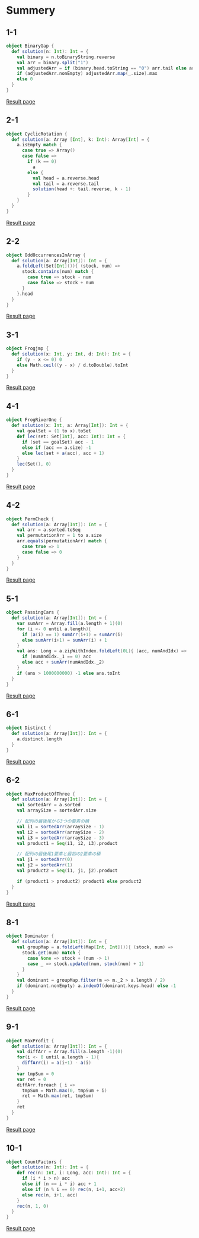# Summery

## 1-1
```scala
object BinaryGap {
  def solution(n: Int): Int = {
    val binary = n.toBinaryString.reverse
    val arr = binary.split("1")
    val adjustedArr = if (binary.head.toString == "0") arr.tail else arr
    if (adjustedArr.nonEmpty) adjustedArr.map(_.size).max
    else 0
  }
}
```
[Result page](https://app.codility.com/demo/results/training2928W4-JJK/)

## 2-1
```scala
object CyclicRotation {
  def solution(a: Array [Int], k: Int): Array[Int] = {
    a.isEmpty match {
      case true => Array()
      case false =>
        if (k == 0)
          a
        else {
          val head = a.reverse.head
          val tail = a.reverse.tail
          solution(head +: tail.reverse, k - 1)
        }
    }
  }
}
```
[Result page](https://app.codility.com/demo/results/trainingH2ESKE-JEN/)

## 2-2
```scala
object OddOccurrencesInArray {
  def solution(a: Array[Int]): Int = {
    a.foldLeft(Set[Int]()){ (stock, num) =>
      stock.contains(num) match {
        case true => stock - num
        case false => stock + num
      }
    }.head
  }
}
```
[Result page](https://app.codility.com/demo/results/trainingCEAU63-TV5/)


## 3-1
```scala
object Frogjmp {
  def solution(x: Int, y: Int, d: Int): Int = {
    if (y - x <= 0) 0
    else Math.ceil((y - x) / d.toDouble).toInt
  }
}
```
[Result page](https://app.codility.com/demo/results/trainingB4NR9D-V7U/)

## 4-1
```scala
object FrogRiverOne {
  def solution(x: Int, a: Array[Int]): Int = {
    val goalSet = (1 to x).toSet
    def lec(set: Set[Int], acc: Int): Int = {
      if (set == goalSet) acc - 1
      else if (acc == a.size) -1
      else lec(set + a(acc), acc + 1)
    }
    lec(Set(), 0)
  }
}
```
[Result page](https://app.codility.com/demo/results/trainingX2C8SS-TQG/)

## 4-2
```scala
object PermCheck {
  def solution(a: Array[Int]): Int = {
    val arr = a.sorted.toSeq
    val permutationArr = 1 to a.size
    arr.equals(permutationArr) match {
      case true => 1
      case false => 0
    }
  }
}
```
[Result page](https://app.codility.com/demo/results/trainingXC2SA2-9VY/)


## 5-1
```scala
object PassingCars {
  def solution(a: Array[Int]): Int = {
    var sumArr = Array.fill(a.length + 1)(0)
    for (i <- 0 until a.length){
      if (a(i) == 1) sumArr(i+1) = sumArr(i)
      else sumArr(i+1) = sumArr(i) + 1
    }
    val ans: Long = a.zipWithIndex.foldLeft(0L){ (acc, numAndIdx) =>
      if (numAndIdx._1 == 0) acc
      else acc + sumArr(numAndIdx._2)
    }
    if (ans > 1000000000) -1 else ans.toInt
  }
}
```
[Result page](https://app.codility.com/demo/results/trainingZAJ24V-RF5/)

## 6-1
```scala
object Distinct {
  def solution(a: Array[Int]): Int = {
    a.distinct.length
  }
}
```
[Result page](https://app.codility.com/demo/results/training6QYMAV-XFR/)

## 6-2
```scala
object MaxProductOfThree {
  def solution(a: Array[Int]): Int = {
    val sortedArr = a.sorted
    val arraySize = sortedArr.size

    // 配列の最後尾から3つの要素の積
    val i1 = sortedArr(arraySize - 1)
    val i2 = sortedArr(arraySize - 2)
    val i3 = sortedArr(arraySize - 3)
    val product1 = Seq(i1, i2, i3).product

    // 配列の最後尾1要素と最初の2要素の積
    val j1 = sortedArr(0)
    val j2 = sortedArr(1)
    val product2 = Seq(i1, j1, j2).product

    if (product1 > product2) product1 else product2
  }
}
```
[Result page](https://app.codility.com/demo/results/trainingSWUC2Z-3S7/)

## 8-1
```scala
object Dominator {
  def solution(a: Array[Int]): Int = {
    val groupMap = a.foldLeft(Map[Int, Int]()){ (stock, num) =>
      stock.get(num) match {
        case None => stock + (num -> 1)
        case _ => stock.updated(num, stock(num) + 1)
      }
    }
    val dominant = groupMap.filter(m => m._2 > a.length / 2)
    if (dominant.nonEmpty) a.indexOf(dominant.keys.head) else -1
  }
}
```
[Result page](https://app.codility.com/demo/results/training8SU4KZ-2Z3/)

## 9-1
```scala
object MaxProfit {
  def solution(a: Array[Int]): Int = {
    val diffArr = Array.fill(a.length -1)(0)
    for(i <- 0 until a.length - 1){
      diffArr(i) = a(i+1) - a(i)
    }
    var tmpSum = 0
    var ret = 0
    diffArr.foreach { i =>
      tmpSum = Math.max(0, tmpSum + i)
      ret = Math.max(ret, tmpSum)
    }
    ret
  }
}
```
[Result page](https://app.codility.com/demo/results/training36VWWN-P7S/)

## 10-1
```scala
object CountFactors {
  def solution(n: Int): Int = {
    def rec(n: Int, i: Long, acc: Int): Int = {
      if (i * i > n) acc
      else if (n == i * i) acc + 1
      else if (n % i == 0) rec(n, i+1, acc+2)
      else rec(n, i+1, acc)
    }
    rec(n, 1, 0)
  }
}
```
[Result page](https://app.codility.com/demo/results/trainingTB8N3V-D24/)
